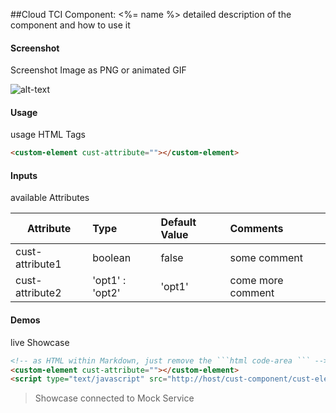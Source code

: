 ##Cloud TCI Component: <%= name %>
detailed description of the component and how to use it
  
#### Screenshot
Screenshot Image as PNG or animated GIF
  
![alt-text](../../../../../screenshots/Summary.png "Image")
  
#### Usage
usage HTML Tags
  
```html
<custom-element cust-attribute=""></custom-element>
```
  
#### Inputs
available Attributes
  
| Attribute       | Type            | Default Value | Comments            |
| --------------- |:--------------- |:------------- |:------------------- |
| cust-attribute1 | boolean         | false         | some comment        |
| cust-attribute2 | 'opt1' : 'opt2' | 'opt1'        | come more comment   |
  
  
#### Demos
live Showcase
  
```html
<!-- as HTML within Markdown, just remove the ```html code-area ``` -->
<custom-element cust-attribute=""></custom-element>
<script type="text/javascript" src="http://host/cust-component/cust-element.js"></script>
```
  
> Showcase connected to Mock Service
